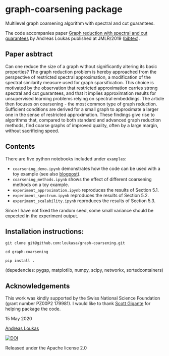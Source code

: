 # graph-coarsening package

Multilevel graph coarsening algorithm with spectral and cut guarantees.

The code accompanies paper [Graph reduction with spectral and cut guarantees](http://www.jmlr.org/papers/volume20/18-680/18-680.pdf) by Andreas Loukas published at JMLR/2019 ([bibtex](http://www.jmlr.org/papers/v20/18-680.bib)).

## Paper asbtract 
Can one reduce the size of a graph without significantly altering its basic properties? The graph reduction problem is hereby approached from the perspective of restricted spectral approximation, a modification of the spectral similarity measure used for graph sparsification. This choice is motivated by the observation that restricted approximation carries strong spectral and cut guarantees, and that it implies approximation results for unsupervised learning problems relying on spectral embeddings. The article then focuses on coarsening - the most common type of graph reduction. Sufficient conditions are derived for a small graph to approximate a larger one in the sense of restricted approximation. These findings give rise to algorithms that, compared to both standard and advanced graph reduction methods, find coarse graphs of improved quality, often by a large margin, without sacrificing speed.

## Contents

There are five python notebooks included under `examples`:

* `coarsening_demo.ipynb` demonstrates how the code can be used with a toy example (see also [blogpost](https://andreasloukas.blog/2018/11/05/multilevel-graph-coarsening-with-spectral-and-cut-guarantees/)).
* `coarsening_methods.ipynb` shows the effect of different coarsening methods on a toy example.
* `experiment_approximation.ipynb` reproduces the results of Section 5.1.
* `experiment_spectrum.ipynb` reproduces the results of Section 5.2.
* `experiment_scalability.ipynb` reproduces the results of Section 5.3.

Since I have not fixed the random seed, some small variance should be expected in the experiment output.

## Installation instructions: 

`git clone git@github.com:loukasa/graph-coarsening.git`

`cd graph-coarsening`

`pip install .`

(depedencies: pygsp, matplotlib, numpy, scipy, networkx, sortedcontainers)

## Acknowledgements

This work was kindly supported by the Swiss National Science Foundation (grant number PZ00P2 179981). I would like to thank [Scott Gigante](https://cbb.yale.edu/people/scott-gigante) for helping package the code.

15 May 2020

[Andreas Loukas](https://andreasloukas.blog)

[![DOI](https://zenodo.org/badge/175851068.svg)](https://zenodo.org/badge/latestdoi/175851068)

Released under the Apache license 2.0
